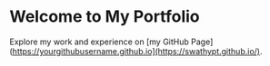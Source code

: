 # Welcome to My Portfolio

Explore my work and experience on [my GitHub Page](https://yourgithubusername.github.io](https://swathypt.github.io/).
